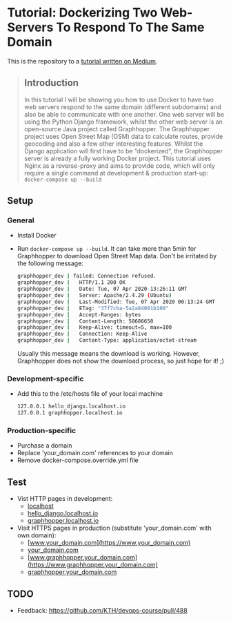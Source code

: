 # Tutorial: Dockerizing Two Web-Servers To Respond To The Same Domain

This is the repository to a [tutorial written on Medium](https://medium.com/swlh/dockerizing-two-web-servers-to-respond-to-the-same-domain-eb9c15734a68).

> ## Introduction
>
> In this tutorial I will be showing you how to use Docker to have two web servers respond to the same domain (different subdomains) and also be able to communicate with one another. One web server will be using the Python Django framework, whilst the other web server is an open-source Java project called Graphhopper. The Graphhopper project uses Open Street Map (OSM) data to calculate routes, provide geocoding and also a few other interesting features. Whilst the Django application will first have to be “dockerized”, the Graphhopper server is already a fully working Docker project. This tutorial uses Nginx as a reverse-proxy and aims to provide code, which will only require a single command at development & production start-up: `docker-compose up --build`

## Setup

### General

* Install Docker
* Run `docker-compose up --build`. It can take more than 5min for Graphhopper to download Open Street Map data. Don't be irritated by the following message:

    ```bash
    graphhopper_dev | failed: Connection refused.
    graphhopper_dev |   HTTP/1.1 200 OK
    graphhopper_dev |   Date: Tue, 07 Apr 2020 13:26:11 GMT
    graphhopper_dev |   Server: Apache/2.4.29 (Ubuntu)
    graphhopper_dev |   Last-Modified: Tue, 07 Apr 2020 00:13:24 GMT
    graphhopper_dev |   ETag: "37f7cba-5a2a84081b100"
    graphhopper_dev |   Accept-Ranges: bytes
    graphhopper_dev |   Content-Length: 58686650
    graphhopper_dev |   Keep-Alive: timeout=5, max=100
    graphhopper_dev |   Connection: Keep-Alive
    graphhopper_dev |   Content-Type: application/octet-stream
    ```

    Usually this message means the download is working. However, Graphhopper does not show the download process, so just hope for it! ;)

### Development-specific

* Add this to the /etc/hosts file of your local machine

    ```bash
    127.0.0.1 hello_django.localhost.io
    127.0.0.1 graphhopper.localhost.io
    ```

### Production-specific

* Purchase a domain
* Replace 'your_domain.com' references to your domain
* Remove docker-compose.override.yml file

## Test

* Vist HTTP pages in development:
  * [localhost](http://localhost)
  * [hello_django.localhost.io](http://hello_django.localhost.io)
  * [graphhopper.localhost.io](http://graphhopper.localhost.io)
* Visit HTTPS pages in production (substitute 'your_domain.com' with own domain):
  * [www.your_domain.com](https://www.your_domain.com)
  * [your_domain.com](https://your_domain.com)
  * [www.graphhopper.your_domain.com](https://www.graphhopper.your_domain.com)
  * [graphhopper.your_domain.com](https://graphhopper.your_domain.com)

## TODO

* Feedback: https://github.com/KTH/devops-course/pull/488